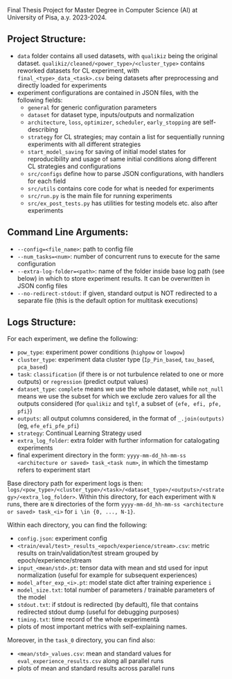 Final Thesis Project for Master Degree in Computer Science (AI) at University of Pisa, a.y. 2023-2024.

## Project Structure:
- `data` folder contains all used datasets, with `qualikiz` being the original dataset. `qualikiz/cleaned/<power_type>/<cluster_type>` contains reworked datasets for CL experiment, with `final_<type>_data_<task>.csv` being datasets after preprocessing and directly loaded for experiments
- experiment configurations are contained in JSON files, with the following fields:
  - `general` for generic configuration parameters
  - `dataset` for dataset type, inputs/outputs and normalization
  - `architecture`, `loss`, `optimizer`, `scheduler`, `early_stopping` are self-describing
  - `strategy` for CL strategies; may contain a list for sequentially running experiments with all different strategies
  - `start_model_saving` for saving of initial model states for reproducibility and usage of same initial conditions along different CL strategies and configurations
  - `src/configs` define how to parse JSON configurations, with handlers for each field
  - `src/utils` contains core code for what is needed for experiments
  - `src/run.py` is the main file for running experiments
  - `src/ex_post_tests.py` has utilities for testing models etc. also after experiments

## Command Line Arguments:
- `--config=<file_name>`: path to config file
- `--num_tasks=<num>`: number of concurrent runs to execute for the same configuration
- `--extra-log-folder=<path>`: name of the folder inside base log path (see below) in which to store experiment results. It can be overwritten in JSON config files
- `--no-redirect-stdout`: if given, standard output is NOT redirected to a separate file (this is the default option for multitask executions)

## Logs Structure:
For each experiment, we define the following:
- `pow_type`: experiment power conditions (`highpow` or `lowpow`)
- `cluster_type`: experiment data cluster type (`Ip_Pin_based`, `tau_based`, `pca_based`)
- `task`: `classification` (if there is or not turbulence related to one or more outputs) or `regression` (predict output values)
- `dataset_type`: `complete` means we use the whole dataset, while `not_null` means we use the subset for which we exclude zero values for all the outputs considered (for `qualikiz` and `tglf`, a subset of `{efe, efi, pfe, pfi}`)
- `outputs`: all output columns considered, in the format of `_.join(outputs)` (eg, `efe_efi_pfe_pfi`)
- `strategy`: Continual Learning Strategy used
- `extra_log_folder`: extra folder with further information for catalogating experiments
- final experiment directory in the form: `yyyy-mm-dd_hh-mm-ss <architecture or saved> task_<task num>`, in which the timestamp refers to experiment start

Base directory path for experiment logs is then: `logs/<pow_type>/<cluster_type>/<task>/<dataset_type>/<outputs>/<strategy>/<extra_log_folder>`.
Within this directory, for each experiment with `N` runs, there are `N` directories of the form `yyyy-mm-dd_hh-mm-ss <architecture or saved> task_<i>` for `i \in {0, ..., N-1}`.

Within each directory, you can find the following:
- `config.json`: experiment config
- `<train/eval/test>_results_<epoch/experience/stream>.csv`: metric results on train/validation/test stream grouped by epoch/experience/stream
- `input_<mean/std>.pt`: tensor data with mean and std used for input normalization (useful for example for subsequent experiences)
- `model_after_exp_<i>.pt`: model state dict after training experience `i`
- `model_size.txt`: total number of parameters / trainable parameters of the model
- `stdout.txt`: if stdout is redirected (by default), file that contains redirected stdout dump (useful for debugging purposes)
- `timing.txt`: time record of the whole experimentà
- plots of most important metrics with self-explaining names.

Moreover, in the `task_0` directory, you can find also:
- `<mean/std>_values.csv`: mean and standard values for `eval_experience_results.csv` along all parallel runs
- plots of mean and standard results across parallel runs
